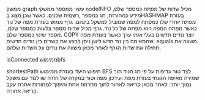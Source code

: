 ממשק graph עשוי ממספר ממשקי nodeINFO
מכיל שדות של מפתח כמספר שלם, מידע כמחורזת, תג כמספר ,רשמית שכנים.
כאשר  שכן מצוג בHASHMAP בעזרת מפתח יוחדי שלו כמפתח למפה שמוביל למשקל בינהם.
גרף ממוש בעזרת מפה של נוד כאשר מפתח המפה הוא מפתח של כל נוד. גרף מכיל שדות מספר צלעות כמספר שלם, מספר שינוי כמספר שלם.
 COPY
יוצר נודים חדשים בעלי אותו ערך כאשר בעזרת מפה שמתאימה בין נוד חדש לישן ניתן לבצע את קשרים בין נודים חדשים.
equals
משווה את תחילה את שדות הגרף לאחר מכאן משווה את נודים על השדות שלהם.

isConnected
ממימושbfs 

shortestPath
חיפוש היעד בעזרת ממימוש BFS לצד טור עדיפות על פי תג הנוד תוך שמירה מאיפה הגעתי בעזרת מפת  ועידכון מפה וטור במקרה של חזרה שו לנוד עם משקל נמוך יותר. 
לאחר מכאן קריאה לאחור לתוך מחרוזת אחת והיפוך למחורזת אחרת עקב קריאה אחורה. 
